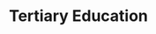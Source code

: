 ---
layout: content
data: education
title: Tertiary Education
isHome: true
link: https://figure.nz/search/?query=pacific%20education%20tertiary&ref=pfnz
---